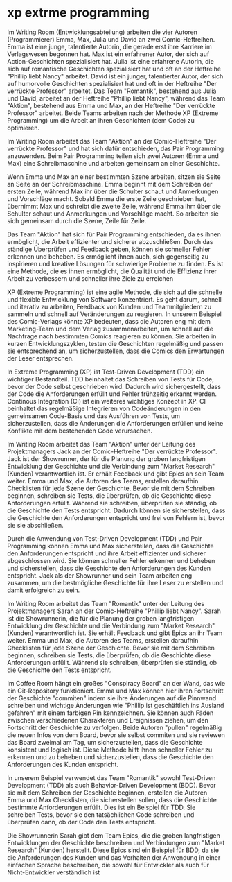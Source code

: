 # xp extrme programming

Im Writing Room (Entwicklungsabteilung) arbeiten die vier Autoren (Programmierer) Emma, Max, Julia und David an zwei Comic-Heftreihen. Emma ist eine junge, talentierte Autorin, die gerade erst ihre Karriere im Verlagswesen begonnen hat. Max ist ein erfahrener Autor, der sich auf Action-Geschichten spezialisiert hat. Julia ist eine erfahrene Autorin, die sich auf romantische Geschichten spezialisiert hat und oft an der Heftreihe "Phillip liebt Nancy" arbeitet. David ist ein junger, talentierter Autor, der sich auf humorvolle Geschichten spezialisiert hat und oft in der Heftreihe "Der verrückte Professor" arbeitet. Das Team "Romantik", bestehend aus Julia und David, arbeitet an der Heftreihe "Phillip liebt Nancy", während das Team "Aktion", bestehend aus Emma und Max, an der Heftreihe "Der verrückte Professor" arbeitet. Beide Teams arbeiten nach der Methode XP (Extreme Programming) um die Arbeit an ihren Geschichten (dem Code) zu optimieren.

Im Writing Room arbeitet das Team "Aktion" an der Comic-Heftreihe "Der verrückte Professor" und hat sich dafür entschieden, das Pair Programming anzuwenden. Beim Pair Programming teilen sich zwei Autoren (Emma und Max) eine Schreibmaschine und arbeiten gemeinsam an einer Geschichte.

Wenn Emma und Max an einer bestimmten Szene arbeiten, sitzen sie Seite an Seite an der Schreibmaschine. Emma beginnt mit dem Schreiben der ersten Zeile, während Max ihr über die Schulter schaut und Anmerkungen und Vorschläge macht. Sobald Emma die erste Zeile geschrieben hat, übernimmt Max und schreibt die zweite Zeile, während Emma ihm über die Schulter schaut und Anmerkungen und Vorschläge macht. So arbeiten sie sich gemeinsam durch die Szene, Zeile für Zeile.

Das Team "Aktion" hat sich für Pair Programming entschieden, da es ihnen ermöglicht, die Arbeit effizienter und sicherer abzuschließen. Durch das ständige Überprüfen und Feedback geben, können sie schneller Fehler erkennen und beheben. Es ermöglicht ihnen auch, sich gegenseitig zu inspirieren und kreative Lösungen für schwierige Probleme zu finden. Es ist eine Methode, die es ihnen ermöglicht, die Qualität und die Effizienz ihrer Arbeit zu verbessern und schneller ihre Ziele zu erreichen

XP (Extreme Programming) ist eine agile Methode, die sich auf die schnelle und flexible Entwicklung von Software konzentriert. Es geht darum, schnell und iterativ zu arbeiten, Feedback von Kunden und Teammitgliedern zu sammeln und schnell auf Veränderungen zu reagieren. In unserem Beispiel des Comic-Verlags könnte XP bedeuten, dass die Autoren eng mit dem Marketing-Team und dem Verlag zusammenarbeiten, um schnell auf die Nachfrage nach bestimmten Comics reagieren zu können. Sie arbeiten in kurzen Entwicklungszyklen, testen die Geschichten regelmäßig und passen sie entsprechend an, um sicherzustellen, dass die Comics den Erwartungen der Leser entsprechen.

In Extreme Programming (XP) ist Test-Driven Development (TDD) ein wichtiger Bestandteil. TDD beinhaltet das Schreiben von Tests für Code, bevor der Code selbst geschrieben wird. Dadurch wird sichergestellt, dass der Code die Anforderungen erfüllt und Fehler frühzeitig erkannt werden. Continous Integration (CI) ist ein weiteres wichtiges Konzept in XP. CI beinhaltet das regelmäßige Integrieren von Codeänderungen in den gemeinsamen Code-Basis und das Ausführen von Tests, um sicherzustellen, dass die Änderungen die Anforderungen erfüllen und keine Konflikte mit dem bestehenden Code verursachen.

Im Writing Room arbeitet das Team "Aktion" unter der Leitung des Projektmanagers Jack an der Comic-Heftreihe "Der verrückte Professor". Jack ist der Showrunner, der für die Planung der groben langfristigen Entwicklung der Geschichte und die Verbindung zum "Market Research" (Kunden) verantwortlich ist. Er erhält Feedback und gibt Epics an sein Team weiter. Emma und Max, die Autoren des Teams, erstellen daraufhin Checklisten für jede Szene der Geschichte. Bevor sie mit dem Schreiben beginnen, schreiben sie Tests, die überprüfen, ob die Geschichte diese Anforderungen erfüllt. Während sie schreiben, überprüfen sie ständig, ob die Geschichte den Tests entspricht. Dadurch können sie sicherstellen, dass die Geschichte den Anforderungen entspricht und frei von Fehlern ist, bevor sie sie abschließen.

Durch die Anwendung von Test-Driven Development (TDD) und Pair Programming können Emma und Max sicherstellen, dass die Geschichte den Anforderungen entspricht und ihre Arbeit effizienter und sicherer abgeschlossen wird. Sie können schneller Fehler erkennen und beheben und sicherstellen, dass die Geschichte den Anforderungen des Kunden entspricht. Jack als der Showrunner und sein Team arbeiten eng zusammen, um die bestmögliche Geschichte für ihre Leser zu erstellen und damit erfolgreich zu sein.

Im Writing Room arbeitet das Team "Romantik" unter der Leitung des Projektmanagers Sarah an der Comic-Heftreihe "Phillip liebt Nancy". Sarah ist die Showrunnerin, die für die Planung der groben langfristigen Entwicklung der Geschichte und die Verbindung zum "Market Research" (Kunden) verantwortlich ist. Sie erhält Feedback und gibt Epics an ihr Team weiter. Emma und Max, die Autoren des Teams, erstellen daraufhin Checklisten für jede Szene der Geschichte. Bevor sie mit dem Schreiben beginnen, schreiben sie Tests, die überprüfen, ob die Geschichte diese Anforderungen erfüllt. Während sie schreiben, überprüfen sie ständig, ob die Geschichte den Tests entspricht.

Im Coffee Room hängt ein großes "Conspiracy Board" an der Wand, das wie ein Git-Repository funktioniert. Emma und Max können hier ihren Fortschritt der Geschichte "commiten" indem sie ihre Änderungen auf die Pinnwand schreiben und wichtige Änderungen wie "Phillip ist geschäftlich ins Ausland gefahren" mit einem farbigen Pin kennzeichnen. Sie können auch Fäden zwischen verschiedenen Charakteren und Ereignissen ziehen, um den Fortschritt der Geschichte zu verfolgen. Beide Autoren "pullen" regelmäßig die neuen Infos von dem Board, bevor sie selbst commiten und sie reviewen das Board zweimal am Tag, um sicherzustellen, dass die Geschichte konsistent und logisch ist. Diese Methode hilft ihnen schneller Fehler zu erkennen und zu beheben und sicherzustellen, dass die Geschichte den Anforderungen des Kunden entspricht.

In unserem Beispiel verwendet das Team "Romantik" sowohl Test-Driven Development (TDD) als auch Behavior-Driven Development (BDD). Bevor sie mit dem Schreiben der Geschichte beginnen, erstellen die Autoren Emma und Max Checklisten, die sicherstellen sollen, dass die Geschichte bestimmte Anforderungen erfüllt. Dies ist ein Beispiel für TDD. Sie schreiben Tests, bevor sie den tatsächlichen Code schreiben und überprüfen dann, ob der Code den Tests entspricht.

Die Showrunnerin Sarah gibt dem Team Epics, die die groben langfristigen Entwicklungen der Geschichte beschreiben und Verbindungen zum "Market Research" (Kunden) herstellt. Diese Epics sind ein Beispiel für BDD, da sie die Anforderungen des Kunden und das Verhalten der Anwendung in einer einfachen Sprache beschreiben, die sowohl für Entwickler als auch für Nicht-Entwickler verständlich ist
